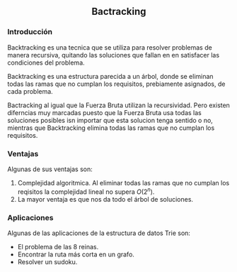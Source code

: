 <div align="center">
  
  ## Bactracking
 
 
    
</div>

### Introducción
 
</ol>
   Backtracking es una tecnica que se utiliza para resolver problemas de manera recursiva, quitando las soluciones que fallan en en satisfacer las condiciones del problema.
   
   Backtracking es una estructura parecida a un árbol, donde se eliminan todas las ramas que no cumplan los requisitos, prebiamente asignados, de cada problema. 
   
   Bactracking al igual que la Fuerza Bruta utilizan la recursividad. Pero existen diferncias muy marcadas puesto que la Fuerza Bruta usa todas las soluciones posibles isn importar que esta solucion tenga sentido o no, mientras que Backtracking elimina todas las ramas que no cumplan los requisitos. 
   
### Ventajas
Algunas de sus ventajas son:

1) Complejidad algoritmica. Al eliminar todas las ramas que no cumplan los reqisitos la complejidad lineal no supera $O(2^{n})$. 
2) La mayor ventaja es que nos da todo el árbol de soluciones.


### Aplicaciones
Algunas de las aplicaciones de la estructura de datos Trie son:

* El problema de las 8 reinas.
* Encontrar la ruta más corta en un grafo. 
* Resolver un sudoku.
</div>

